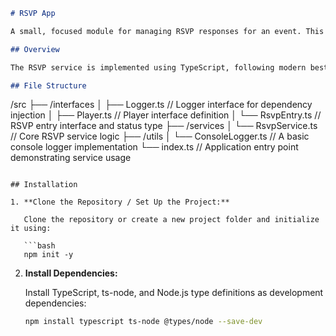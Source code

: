 
```markdown
# RSVP App

A small, focused module for managing RSVP responses for an event. This service allows you to add or update a player's RSVP, retrieve all confirmed attendees, and get counts for the total, confirmed, and declined responses.

## Overview

The RSVP service is implemented using TypeScript, following modern best practices such as dependency injection, the Single Responsibility Principle (SRP), pure functions when possible, and a clean file structure. The project demonstrates how to structure code for scalability and maintainability.

## File Structure

```
/src
 ├── /interfaces
 │    ├── Logger.ts         // Logger interface for dependency injection
 │    ├── Player.ts         // Player interface definition
 │    └── RsvpEntry.ts      // RSVP entry interface and status type
 ├── /services
 │    └── RsvpService.ts    // Core RSVP service logic
 ├── /utils
 │    └── ConsoleLogger.ts  // A basic console logger implementation
 └── index.ts              // Application entry point demonstrating service usage
```

## Installation

1. **Clone the Repository / Set Up the Project:**

   Clone the repository or create a new project folder and initialize it using:

   ```bash
   npm init -y
   ```

2. **Install Dependencies:**

   Install TypeScript, ts-node, and Node.js type definitions as development dependencies:

   ```bash
   npm install typescript ts-node @types/node --save-dev
   ```
